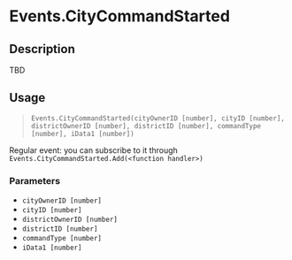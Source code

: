 # Events.CityCommandStarted
## Description
TBD

## Usage
> `Events.CityCommandStarted(cityOwnerID [number], cityID [number], districtOwnerID [number], districtID [number], commandType [number], iData1 [number])`

Regular event: you can subscribe to it through `Events.CityCommandStarted.Add(<function handler>)`

### Parameters
- `cityOwnerID [number]`
- `cityID [number]`
- `districtOwnerID [number]`
- `districtID [number]`
- `commandType [number]`
- `iData1 [number]`
